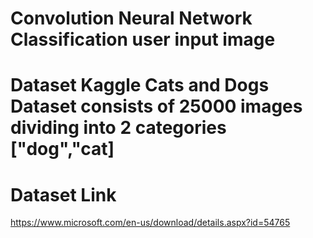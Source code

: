 # Convolution Neural Network Classification user input image 

# Dataset  Kaggle Cats and Dogs Dataset consists of 25000 images dividing into 2 categories ["dog","cat]

# Dataset Link
https://www.microsoft.com/en-us/download/details.aspx?id=54765

